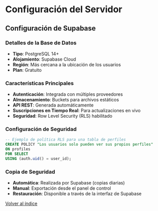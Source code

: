 # Configuración del Servidor

## Configuración de Supabase

### Detalles de la Base de Datos
- **Tipo**: PostgreSQL 14+
- **Alojamiento**: Supabase Cloud
- **Región**: Más cercana a la ubicación de los usuarios
- **Plan**: Gratuito

### Características Principales
- **Autenticación**: Integrada con múltiples proveedores
- **Almacenamiento**: Buckets para archivos estáticos
- **API REST**: Generada automáticamente
- **Suscripciones en Tiempo Real**: Para actualizaciones en vivo
- **Seguridad**: Row Level Security (RLS) habilitado

### Configuración de Seguridad
```sql
-- Ejemplo de política RLS para una tabla de perfiles
CREATE POLICY "Los usuarios solo pueden ver sus propios perfiles"
ON profiles
FOR SELECT
USING (auth.uid() = user_id);
```

### Copia de Seguridad
- **Automática**: Realizada por Supabase (copias diarias)
- **Manual**: Exportación desde el panel de control
- **Restauración**: Disponible a través de la interfaz de Supabase


[Volver al índice](../00-index.md)
